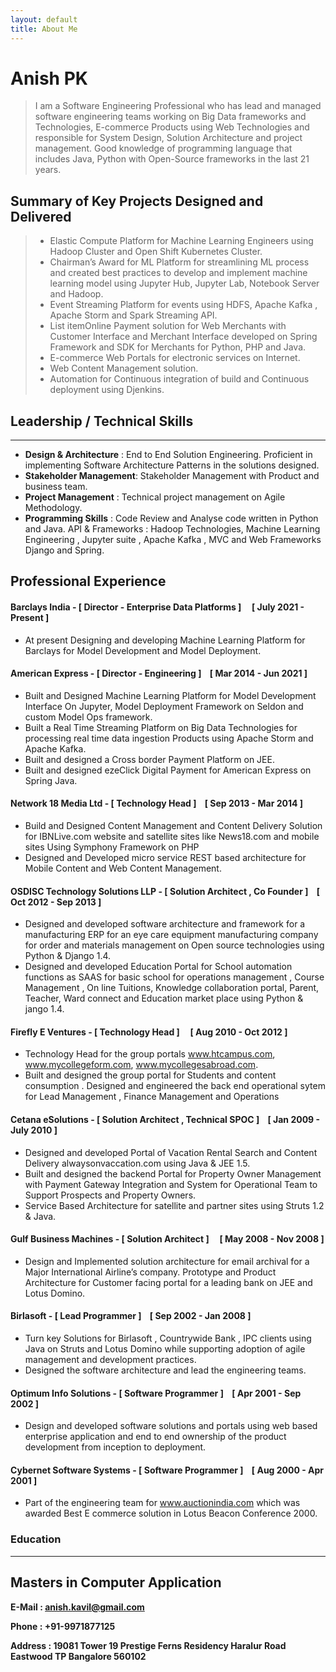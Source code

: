```yaml
---
layout: default
title: About Me
---
```


# Anish PK



> I am a Software Engineering Professional who has lead and managed software engineering teams working on Big Data frameworks and Technologies, E-commerce Products using Web Technologies and responsible for System Design, Solution Architecture and project management. Good knowledge of  programming language that includes Java, Python with Open-Source frameworks in the last 21 years.




## Summary of Key Projects Designed and Delivered


> - Elastic Compute Platform for Machine Learning Engineers using Hadoop Cluster and Open Shift Kubernetes Cluster.
> - Chairman’s Award for ML Platform for streamlining ML process and created best practices to develop and implement machine learning model using Jupyter Hub, Jupyter Lab, Notebook Server and Hadoop.
> - Event Streaming Platform for events using HDFS, Apache Kafka , Apache Storm and Spark Streaming API.
> - List itemOnline Payment solution for Web Merchants with Customer Interface and Merchant Interface developed on Spring Framework and SDK for Merchants for Python, PHP and Java.
> - E-commerce Web Portals for electronic services on Internet.
> - Web Content Management solution.
> - Automation for Continuous integration of build and Continuous deployment using Djenkins.


## Leadership / Technical Skills
---
- **Design & Architecture** : End to End Solution Engineering. Proficient in implementing Software Architecture
Patterns in the solutions designed.
- **Stakeholder Management**: Stakeholder Management with Product and business team.
- **Project Management** : Technical project management on Agile Methodology.
- **Programming Skills** : Code Review and Analyse code written in Python and Java. API & Frameworks : Hadoop Technologies, Machine Learning Engineering , Jupyter suite , Apache Kafka , MVC and Web Frameworks Django and Spring.


## Professional Experience

#### **Barclays India - [ Director - Enterprise Data Platforms ]&nbsp;&nbsp;&nbsp;&nbsp; [ July 2021 - Present ]**
- At present Designing and developing Machine Learning Platform for Barclays for Model Development and Model Deployment.

#### **American Express - [ Director - Engineering ]&nbsp;&nbsp;&nbsp;&nbsp;[ Mar 2014 - Jun 2021 ]**
- Built and Designed Machine Learning Platform for Model Development Interface On Jupyter, Model Deployment Framework on Seldon and custom Model Ops framework.
- Built a Real Time Streaming Platform on Big Data Technologies for processing real time data ingestion Products  using Apache Storm and Apache Kafka.
- Built and designed a Cross border Payment Platform on JEE.
- Built and designed ezeClick Digital Payment for American Express on Spring Java.

#### **Network 18 Media Ltd - [ Technology Head ]&nbsp;&nbsp;&nbsp;&nbsp;[ Sep 2013 - Mar 2014 ]**
- Build and Designed Content Management and Content Delivery Solution for IBNLive.com website and satellite sites like News18.com and mobile sites Using Symphony Framework on PHP
- Designed and Developed micro service REST based architecture for Mobile Content and Web Content Management.

#### **OSDISC Technology Solutions LLP - [ Solution Architect , Co Founder ]&nbsp;&nbsp;&nbsp;&nbsp;[ Oct 2012 - Sep 2013 ]**
- Designed and developed software architecture and framework for a manufacturing ERP for an eye care equipment manufacturing company for order and materials management on Open source technologies using Python & Django 1.4.
- Designed and developed Education Portal for School automation functions as SAAS for basic school for operations management , Course Management , On line Tuitions, Knowledge collaboration portal, Parent, Teacher, Ward connect and Education market place using Python & jango 1.4.

#### **Firefly E Ventures - [ Technology Head ]&nbsp;&nbsp;&nbsp;&nbsp; [ Aug 2010 - Oct 2012 ]**
- Technology Head for the group portals www.htcampus.com, www.mycollegeform.com, www.mycollegesabroad.com.
- Built and designed the group portal for Students and content consumption . Designed and engineered the back end operational sytem for Lead Management , Finance Management and Operations

#### **Cetana eSolutions - [ Solution Architect , Technical SPOC ]&nbsp;&nbsp;&nbsp;&nbsp;[ Jan 2009 - July 2010 ]**

- Designed and developed Portal of Vacation Rental Search and Content Delivery alwaysonvaccation.com using Java & JEE 1.5.
- Built and designed the backend Portal for Property Owner Management with Payment Gateway Integration and System for Operational Team to Support Prospects and Property Owners.
- Service Based Architecture for satellite and partner sites using Struts 1.2 & Java.

#### **Gulf Business Machines - [ Solution Architect ] &nbsp;&nbsp;&nbsp;&nbsp;[ May 2008 - Nov 2008 ]**
- Design and Implemented solution architecture for email archival for a Major International Airline’s company. Prototype and Product Architecture for Customer facing portal for a leading bank on JEE and Lotus Domino.

#### **Birlasoft - [ Lead Programmer ]&nbsp;&nbsp;&nbsp;&nbsp;[ Sep 2002 - Jan 2008 ]**
- Turn key Solutions for Birlasoft , Countrywide Bank , IPC clients using Java on Struts and Lotus Domino while supporting adoption of agile management and development practices.
- Designed the software architecture and lead the engineering teams.

#### **Optimum Info Solutions - [ Software Programmer ]&nbsp;&nbsp;&nbsp;&nbsp;[ Apr 2001 - Sep 2002 ]**
- Design and developed software solutions and portals using web based enterprise application and end to end ownership of the product development from inception to deployment.

#### **Cybernet Software Systems - [ Software Programmer ]&nbsp;&nbsp;&nbsp;&nbsp;[ Aug 2000 - Apr 2001 ]**
- Part of the engineering team for www.auctionindia.com which was awarded Best E commerce solution in Lotus Beacon Conference 2000.

### Education
---
**Masters in Computer Application**
---

**E-Mail : anish.kavil@gmail.com**

**Phone : +91-9971877125**

**Address : 19081 Tower 19 Prestige Ferns Residency Haralur Road Eastwood TP Bangalore 560102**
